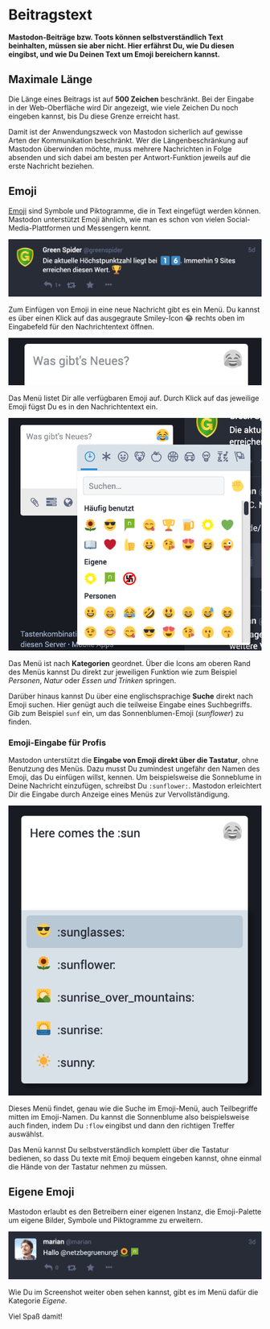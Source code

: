 # Beitragstext

**Mastodon-Beiträge bzw. Toots können selbstverständlich Text beinhalten, müssen sie aber nicht. Hier erfährst Du, wie Du diesen eingibst, und wie Du Deinen Text um Emoji bereichern kannst.**

## Maximale Länge

Die Länge eines Beitrags ist auf **500 Zeichen** beschränkt. Bei der Eingabe in der Web-Oberfläche wird Dir angezeigt, wie viele Zeichen Du noch eingeben kannst, bis Du diese Grenze erreicht hast.

Damit ist der Anwendungszweck von Mastodon sicherlich auf gewisse Arten der Kommunikation beschränkt. Wer die Längenbeschränkung auf Mastodon überwinden möchte, muss mehrere Nachrichten in Folge absenden und sich dabei am besten per Antwort-Funktion jeweils auf die erste Nachricht beziehen.

## Emoji

[Emoji](https://de.wikipedia.org/wiki/Emoji) sind Symbole und Piktogramme, die in Text eingefügt werden können. Mastodon unterstützt Emoji ähnlich, wie man es schon von vielen Social-Media-Plattformen und Messengern kennt.

![Toot mit Emoji](img/emoji-toot.png)

Zum Einfügen von Emoji in eine neue Nachricht gibt es ein Menü. Du kannst es über einen Klick auf das ausgegraute Smiley-Icon 😂 rechts oben im Eingabefeld für den Nachrichtentext öffnen.

![Toot mit eigenen Emoji](img/emoji-menu-icon.png)

Das Menü listet Dir alle verfügbaren Emoji auf. Durch Klick auf das jeweilige Emoji fügst Du es in den Nachrichtentext ein.

![Emoji-Menü](img/emoji-menu.png)

Das Menü ist nach **Kategorien** geordnet. Über die Icons am oberen Rand des Menüs kannst Du direkt zur jeweiligen Funktion wie zum Beispiel _Personen_, _Natur_ oder _Essen und Trinken_ springen.

Darüber hinaus kannst Du über eine englischsprachige **Suche** direkt nach Emoji suchen. Hier genügt auch die teilweise Eingabe eines Suchbegriffs. Gib zum Beispiel `sunf` ein, um das Sonnenblumen-Emoji (_sunflower_) zu finden.

### Emoji-Eingabe für Profis

Mastodon unterstützt die **Eingabe von Emoji direkt über die Tastatur**, ohne Benutzung des Menüs. Dazu musst Du zumindest ungefähr den Namen des Emoji, das Du einfügen willst, kennen. Um beispielsweise die Sonneblume in Deine Nachricht einzufügen, schreibst Du `:sunflower:`. Mastodon erleichtert Dir die Eingabe durch Anzeige eines Menüs zur Vervollständigung.

![Emoji-Eingabe mit Autovervollständigung](img/emoji-autocomplete.png)

Dieses Menü findet, genau wie die Suche im Emoji-Menü, auch Teilbegriffe mitten im Emoji-Namen. Du kannst die Sonnenblume also beispielsweise auch finden, indem Du `:flow` eingibst und dann den richtigen Treffer auswählst.

Das Menü kannst Du selbstverständlich komplett über die Tastatur bedienen, so dass Du texte mit Emoji bequem eingeben kannst, ohne einmal die Hände von der Tastatur nehmen zu müssen.

## Eigene Emoji

Mastodon erlaubt es den Betreibern einer eigenen Instanz, die Emoji-Palette um eigene Bilder, Symbole und Piktogramme zu erweitern.

![Toot mit eigenen Emoji](img/emoji-custom.png)

Wie Du im Screenshot weiter oben sehen kannst, gibt es im Menü dafür die Kategorie _Eigene_.

Viel Spaß damit!
